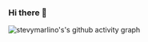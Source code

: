 ### Hi there 👋

<!--
**StevyMarlino/StevyMarlino** is a ✨ _special_ ✨ repository because its `README.md` (this file) appears on your GitHub profile.

Here are some ideas to get you started:

- 🔭 I’m currently working on ...
- 🌱 I’m currently learning ...
- 👯 I’m looking to collaborate on ...
- 🤔 I’m looking for help with ...
- 💬 Ask me about ...
- 📫 How to reach me: ...
- 😄 Pronouns: ...
- ⚡ Fun fact: ...
-->
![stevymarlino's's github activity graph](https://activity-graph.herokuapp.com/graph?username=StevyMarlino&theme=xcode&hide_border=true)
